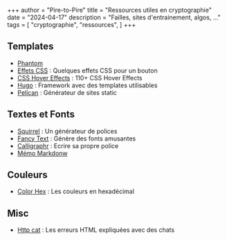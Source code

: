 +++
author = "Pire-to-Pire"
title = "Ressources utiles en cryptographie"
date = "2024-04-17"
description = "Failles, sites d'entrainement, algos, ..."
tags = [
    "cryptographie",
    "ressources",
]
+++


## Templates
- [Phantom](https://html5up.net/phantom)
- [Effets CSS](https://codepen.io/honglio/pen/kWXXvj) : Quelques effets CSS pour un bouton
- [CSS Hover Effects](https://freefrontend.com/css-hover-effects/) : 110+ CSS Hover Effects
- [Hugo](https://gohugo.io/) : Framework avec des templates utilisables
- [Pelican](https://getpelican.com/) : Générateur de sites static

## Textes et Fonts
- [Squirrel](https://www.fontsquirrel.com/tools/webfont-generator) : Un générateur de polices
- [Fancy Text](https://fancy-text.net/fr/) : Génère des fonts amusantes
- [Calligraphr](https://www.calligraphr.com/fr) : Ecrire sa propre police
- [Mémo Markdonw](https://docs.github.com/en/get-started/writing-on-github/getting-started-with-writing-and-formatting-on-github/basic-writing-and-formatting-syntax)

## Couleurs
- [Color Hex](https://www.color-hex.com/) : Les couleurs en hexadécimal

## Misc
- [Http cat](https://http.cat/) : Les erreurs HTML expliquées avec des chats
